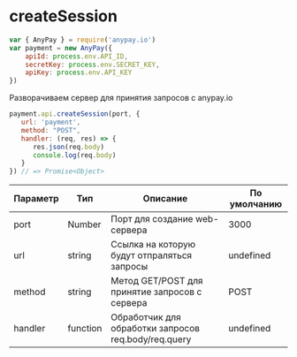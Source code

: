 # createSession

```js
var { AnyPay } = require('anypay.io')
var payment = new AnyPay({
    apiId: process.env.API_ID,
    secretKey: process.env.SECRET_KEY,
    apiKey: process.env.API_KEY
})
```

Разворачиваем сервер для принятия запросов с anypay.io

```js
payment.api.createSession(port, {
   url: 'payment',
   method: "POST",
   handler: (req, res) => {
      res.json(req.body)
      console.log(req.body)
   }
}) // => Promise<Object>
```

| Параметр  | Тип      | Описание                                             | По умолчанию |
| --------- | -------- | ---------------------------------------------------- | ------------ |
| port      | Number   | Порт для создание web-сервера                        | 3000         |
| url       | string   | Ссылка на которую будут отпраляться запросы          | undefined    |
| method    | string   | Метод GET/POST для принятие запросов с сервера       | POST         |
| handler   | function | Обработчик для обработки запросов req.body/req.query | undefined    |
